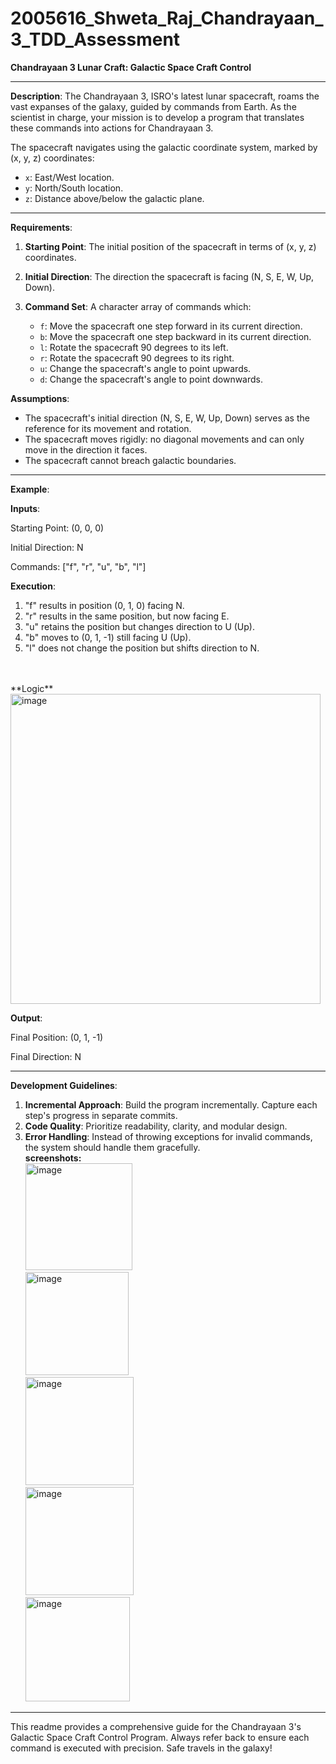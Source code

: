 # 2005616_Shweta_Raj_Chandrayaan_3_TDD_Assessment
**Chandrayaan 3 Lunar Craft: Galactic Space Craft Control**

---

**Description**:
The Chandrayaan 3, ISRO's latest lunar spacecraft, roams the vast expanses of the galaxy, guided by commands from Earth. As the scientist in charge, your mission is to develop a program that translates these commands into actions for Chandrayaan 3. 

The spacecraft navigates using the galactic coordinate system, marked by (x, y, z) coordinates:
- `x`: East/West location.
- `y`: North/South location.
- `z`: Distance above/below the galactic plane.

---

**Requirements**:

1. **Starting Point**: The initial position of the spacecraft in terms of (x, y, z) coordinates.
   
2. **Initial Direction**: The direction the spacecraft is facing (N, S, E, W, Up, Down).
   
3. **Command Set**: A character array of commands which:
   
   - `f`: Move the spacecraft one step forward in its current direction.
   - `b`: Move the spacecraft one step backward in its current direction.
   - `l`: Rotate the spacecraft 90 degrees to its left.
   - `r`: Rotate the spacecraft 90 degrees to its right.
   - `u`: Change the spacecraft's angle to point upwards.
   - `d`: Change the spacecraft's angle to point downwards.

**Assumptions**:
- The spacecraft's initial direction (N, S, E, W, Up, Down) serves as the reference for its movement and rotation.
- The spacecraft moves rigidly: no diagonal movements and can only move in the direction it faces.
- The spacecraft cannot breach galactic boundaries.

---

**Example**:

**Inputs**:

Starting Point: (0, 0, 0)

Initial Direction: N

Commands: ["f", "r", "u", "b", "l"]

**Execution**:

1. "f" results in position (0, 1, 0) facing N.
2. "r" results in the same position, but now facing E.
3. "u" retains the position but changes direction to U (Up).
4. "b" moves to (0, 1, -1) still facing U (Up).
5. "l" does not change the position but shifts direction to N.
<br>
<br>
   **Logic**
   <br>
   <img width="496" alt="image" src="https://github.com/sel-starc/2005616_Shweta_Raj_Chandrayaan_3_TDD_Assessment/assets/90095060/e5169d9f-fab7-467b-a302-b9a179708a25">
   <br>

**Output**:

Final Position: (0, 1, -1)

Final Direction: N

---

**Development Guidelines**:
1. **Incremental Approach**: Build the program incrementally. Capture each step's progress in separate commits.
2. **Code Quality**: Prioritize readability, clarity, and modular design.
3. **Error Handling**: Instead of throwing exceptions for invalid commands, the system should handle them gracefully.
   <br>
   **screenshots:**
   <br>
   <img width="171" alt="image" src="https://github.com/sel-starc/2005616_Shweta_Raj_Chandrayaan_3_TDD_Assessment/assets/90095060/a88b0c40-8c66-4257-af1b-1a79abce0c70">
   <br>
   <img width="165" alt="image" src="https://github.com/sel-starc/2005616_Shweta_Raj_Chandrayaan_3_TDD_Assessment/assets/90095060/61137e6f-e52e-4faf-adbb-35c1ee24e11b">
   <br>
   <img width="173" alt="image" src="https://github.com/sel-starc/2005616_Shweta_Raj_Chandrayaan_3_TDD_Assessment/assets/90095060/2e3c209d-975a-452b-b0f6-6448f407a4b8">
   <br>
   <img width="173" alt="image" src="https://github.com/sel-starc/2005616_Shweta_Raj_Chandrayaan_3_TDD_Assessment/assets/90095060/a82cbef3-fcb2-4b44-b86f-d4dd420be409">
   <br>
   <img width="167" alt="image" src="https://github.com/sel-starc/2005616_Shweta_Raj_Chandrayaan_3_TDD_Assessment/assets/90095060/be18cae3-4c5b-402e-aa5a-558a007a41d7">
   <br>







---

This readme provides a comprehensive guide for the Chandrayaan 3's Galactic Space Craft Control Program. Always refer back to ensure each command is executed with precision. Safe travels in the galaxy!
